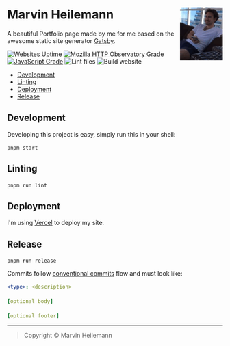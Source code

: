 <h1 align="left">
  <img align="right" src="static/me.gif" width="100" />
  <b>Marvin Heilemann</b>
</h1>

A beautiful Portfolio page made by me for me based on the awesome static site generator
[Gatsby](https://www.gatsbyjs.org/).

[![Websites Uptime](https://img.shields.io/uptimerobot/ratio/m784322945-86582158b8ce476f87e64860)](https://stats.uptimerobot.com/g7xpvhlxwW)
[![Mozilla HTTP Observatory Grade](https://img.shields.io/mozilla-observatory/grade/marvin.digital)](https://observatory.mozilla.org/analyze/marvin.digital)
[![JavaScript Grade](https://img.shields.io/lgtm/grade/javascript/g/muuvmuuv/portfolio.svg?logo=lgtm&logoWidth=18)](https://lgtm.com/projects/g/muuvmuuv/portfolio/context:javascript)
![Lint files](https://github.com/muuvmuuv/portfolio/workflows/Lint%20files/badge.svg)
![Build website](https://github.com/muuvmuuv/portfolio/workflows/Build%20website/badge.svg)

- [Development](#development)
- [Linting](#linting)
- [Deployment](#deployment)
- [Release](#release)

## Development

Developing this project is easy, simply run this in your shell:

```
pnpm start
```

## Linting

```
pnpm run lint
```

## Deployment

I'm using [Vercel](https://vercel.com/) to deploy my site.

## Release

```
pnpm run release
```

Commits follow [conventional commits](https://www.conventionalcommits.org/) flow and must
look like:

```yml
<type>: <description>

[optional body]

[optional footer]
```

---

> Copyright © Marvin Heilemann
